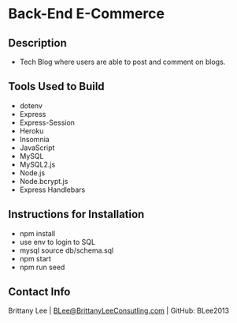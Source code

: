 # Back-End E-Commerce 

## Description
* Tech Blog where users are able to post and comment on blogs. 

## Tools Used to Build
* dotenv
* Express
* Express-Session
* Heroku
* Insomnia
* JavaScript
* MySQL
* MySQL2.js
* Node.js
* Node.bcrypt.js
* Express Handlebars


## Instructions for Installation
* npm install
* use env to login to SQL
* mysql source db/schema.sql
* npm start
* npm run seed


## Contact Info

Brittany Lee | BLee@BrittanyLeeConsutling.com | GitHub: BLee2013

